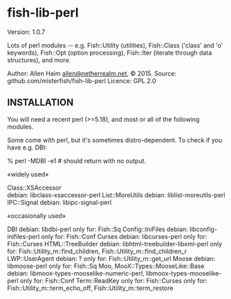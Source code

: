 # fish-lib-perl

Version: 1.0.7

Lots of perl modules -- e.g. Fish::Utility (utilities), Fish::Class ('class' and 'o' keywords), Fish::Opt (option processing), Fish::Iter (iterate through data structures), and more.

Author: Allen Haim <allen@netherrealm.net>, © 2015.
Source: github.com/misterfish/fish-lib-perl
Licence: GPL 2.0

INSTALLATION
------------

You will need a recent perl (>=5.18), and most or all of the following
modules. 

Some come with perl, but it's sometimes distro-dependent.
To check if you have e.g. DBI: 

% perl -MDBI -e1        # should return with no output.

«widely used»

Class::XSAccessor       
 debian: libclass-xsaccessor-perl
List::MoreUtils
 debian: liblist-moreutils-perl
IPC::Signal
 debian: libipc-signal-perl

«occasionally used»

DBI
 debian: libdbi-perl
 only for: Fish::Sq
Config::IniFiles
 debian: libconfig-inifiles-perl
 only for: Fish::Conf
Curses
 debian: libcurses-perl
 only for: Fish::Curses
HTML::TreeBuilder
 debian: libhtml-treebuilder-libxml-perl 
 only for: Fish::Utility_m::find_children, Fish::Utility_m::find_children_r
LWP::UserAgent
 debian: ?
 only for: Fish::Utility_m::get_url
Moose
 debian: libmoose-perl
 only for: Fish::Sq
Moo, MooX::Types::MooseLike::Base
 debian: libmoox-types-mooselike-numeric-perl, libmoox-types-mooselike-perl
 only for: Fish::Conf
Term::ReadKey
 only for: Fish::Curses
 only for: Fish::Utility_m::term_echo_off, Fish::Utility_m::term_restore

                                                        

